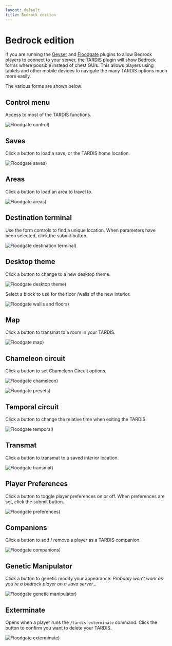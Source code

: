 ```yaml
---
layout: default
title: Bedrock edition
---
```


# Bedrock edition

If you are running the [Geyser](https://geysermc.org/) and [Floodgate](https://github.com/GeyserMC/Floodgate) plugins to
allow Bedrock players to connect to your server,
the TARDIS plugin will show Bedrock forms where possible instead of chest GUIs. This allows players using
tablets and other mobile devices to navigate the many TARDIS options much more easily.

The various forms are shown below:

## Control menu

Access to most of the TARDIS functions.

![Floodgate control](/images/floodgate/control.jpg))

## Saves

Click a button to load a save, or the TARDIS home location.

![Floodgate saves](/images/floodgate/saves.jpg))

## Areas

Click a button to load an area to travel to.

![Floodgate areas](/images/floodgate/areas.jpg))

## Destination terminal

Use the form controls to find a unique location. When parameters have been selected, click the submit button.

![Floodgate destination terminal](/images/floodgate/terminal.jpg))

## Desktop theme

Click a button to change to a new desktop theme.

![Floodgate desktop theme](/images/floodgate/desktop.jpg))

Select a block to use for the floor /walls of the new interior.

![Floodgate wallls and floors](/images/floodgate/wall.jpg))

## Map

Click a button to transmat to a room in your TARDIS.

![Floodgate map](/images/floodgate/map.jpg))

## Chameleon circuit

Click a button to set Chameleon Circuit options.

![Floodgate chameleon](/images/floodgate/chameleon.jpg))

![Floodgate presets](/images/floodgate/presets.jpg))

## Temporal circuit

Click a button to change the relative time when exiting the TARDIS.

![Floodgate temporal](/images/floodgate/temporal.jpg))

## Transmat

Click a button to transmat to a saved interior location.

![Floodgate transmat](/images/floodgate/transmat.jpg))

## Player Preferences

Click a button to toggle player preferences on or off. When preferences are set, click the submit button.

![Floodgate preferences](/images/floodgate/prefs.jpg))

## Companions

Click a button to add / remove a player as a TARDIS companion.

![Floodgate companions](/images/floodgate/companions.jpg))

## Genetic Manipulator

Click a button to genetic modify your appearance. _Probably won’t work as you're a bedrock player on a Java server..._

![Floodgate genetic manipulator](/images/floodgate/genetic.jpg))

## Exterminate

Opens when a player runs the `/tardis exterminate` command. Click the button to confirm you want to delete your TARDIS.

![Floodgate exterminate](/images/floodgate/exterminate.jpg))
